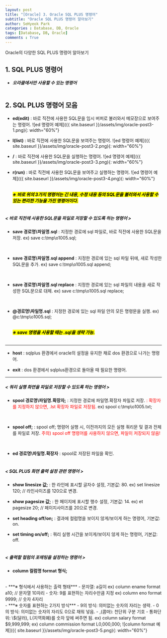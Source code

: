 ```yaml
---
layout: post
title: "[Oracle] 3. Oracle SQL PLUS 명령어"
subtitle: "Oracle SQL PLUS 명령어 알아보기"
author: SeHyeok Park
categories : Database, DB, Oracle
tags: [Database, DB, Oracle]
comments : True
---
```

<div id='preview' class='display-none'>
Oracle의 다양한 SQL PLUS 명령어 알아보기
</div>

## 1. SQL PLUS 명령어
- ***오라클에서만 사용할 수 있는 명령어***
<br><br>

## 2. SQL PLUS 명령어 모음
- **ed(edit)** 
: 바로 직전에 사용한 SQL문을 임시 버퍼로 불러와서 메모장으로 보여주는 명령어.
![ed 명령어 예제]({{ site.baseurl }}/assets/img/oracle-post3-1.png){: width="60%"}

- **l(list)**
: 바로 직전에 사용한 SQL문을 보여주는 명령어.
![ed 명령어 예제]({{ site.baseurl }}/assets/img/oracle-post3-2.png){: width="60%"}

- **/**
: 바로 직전에 사용한 SQL문을 실행하는 명령어.
![ed 명령어 예제]({{ site.baseurl }}/assets/img/oracle-post3-3.png){: width="60%"}

- **r(run)**
: 바로 직전에 사용한 SQL문을 보여주고 실행하는 명령어.
![ed 명령어 예제]({{ site.baseurl }}/assets/img/oracle-post3-4.png){: width="60%"}
<br><br>

  ***<mark>※ 바로 위의 3가지 명령어는 긴 내용, 수정 내용 등의 SQL문을 불러와서 사용할 수 있는 편리한 기능을 가진 명령어이다.</mark>***
  <br><br>

##### < 바로 직전에 사용한 SQL문을 파일로 저장할 수 있도록 하는 명령어 > 
- **save 경로명\파일명.sql**
: 지정한 경로에 sql 파일로, 바로 직전에 사용한 SQL문을 저장.
ex) save c:\tmp\o1005.sql;
<br>

- **save 경로명\파일명.sql append**
: 지정한 경로에 있는 sql 파일 뒤에, 새로 작성한 SQL문을 추가.
ex) save c:\tmp\o1005.sql append;
<br>

- **save 경로명\파일명.sql replace**
: 지정한 경로에 있는 sql 파일의 내용을 새로 작성한 SQL문으로 대체.
ex) save c:\tmp\o1005.sql replace;
<br>

- **@경로명\파일명.sql**
: 지정한 경로에 있는 sql 파일 안의 모든 명령문을 실행.
ex) @c:\tmp\o1005.sql;
<br><br>

  ***<mark>※ save 명령을 사용할 때는 .sql을 생략 가능.</mark>***
  <br><br>
<hr>

- **host**
: sqlplus 환경에서 oracle의 설정을 유지한 채로 dos 환경으로 나가는 명령어.

- **exit**
: dos 환경에서 sqlplus환경으로 돌아올 때 필요한 명령어.
<hr>

##### < 쿼리 실행 화면을 파일로 저장할 수 있도록 하는 명령어 > 
- **spool 경로명\파일명.확장자;**
: 지정한 경로에 파일명.확장자 파일로 저장. 
<span style="color:red">: 확장자를 지정하지 않으면, .lst 확장자 파일로 저장됨.</span>
ex) spool c:\tmp\o1005.txt;
<br>

- **spool off;** 
: spool off; 명령어 실행 시, 이전까지의 모든 실행 쿼리문 및 결과 전체를 파일로 저장.
<span style="color:red">주의) spool off 명령어를 사용하지 않으면, 파일이 저장되지 않음!</span>
<br>

- **ed 경로명\파일명.확장자**
: spool로 저장된 파일을 확인.
<br><br>

##### < SQL PLUS 화면 출력 설정 관련 명령어 >
- **show linesize 값;**
: 한 라인에 표시할 글자수 설정, 기본값: 80.
ex) set linesize 120; // 라인사이즈를 120으로 변경.

- **show pagesize 값;**
: 한 페이지에 표시할 행수 설정, 기본값: 14.
ex) et pagesize 20; // 페이지사이즈를 20으로 변경.

- **set heading off/on;** 
: 결과에 컬럼명을 보이지 않게/보이게 하는 명령어, 기본값: on.

- **set timing on/off;**
: 쿼리 실행 시간을 보이게/보이지 않게 하는 명령어, 기본값: off.
<br><br>

##### < 출력할 컬럼의 포매팅을 설정하는 명령어 > 
- **column 컬럼명 format 형식;**
<br>
  - ***※ 형식에서 사용하는 출력 형태***
    - 문자열: a길이
    ex) column ename format a10; // 문자열 10자리
    - 숫자: 9를 표현하는 자리수만큼 지정
    ex) column eno format 9999; // 숫자 4자리
  <br>
  - ***※ 숫자를 표현하는 2가지 방식***
    - 9의 방식: 의미없는 숫자의 자리는 생략.
    - 0의 방식: 의미없는 숫자의 자리도 0으로 채워 넣음.
    - ,(콤마): 천단위 구분 기호
    - 통화단위: \$(달러), L(지역화폐)를 숫자 앞에 써주면 됨.
    ex) column salary format $9,999,999;
    ex) column commission format L0,000,000;
    ![column format 예제]({{ site.baseurl }}/assets/img/oracle-post3-5.png){: width="60%"}